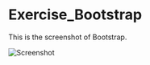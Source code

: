 # Exercise_Bootstrap
This is the screenshot of Bootstrap.

![Screenshot](https://user-images.githubusercontent.com/75256241/159458584-55bdf532-5b19-42b2-bcbb-6b3bccaef6f8.png)
